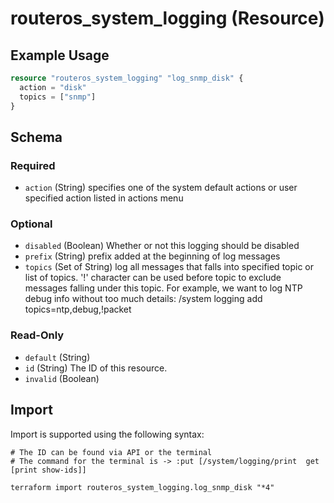 # routeros_system_logging (Resource)


## Example Usage
```terraform
resource "routeros_system_logging" "log_snmp_disk" {
  action = "disk"
  topics = ["snmp"]
}
```

<!-- schema generated by tfplugindocs -->
## Schema

### Required

- `action` (String) specifies one of the system default actions or user specified action listed in actions menu

### Optional

- `disabled` (Boolean) Whether or not this logging should be disabled
- `prefix` (String) prefix added at the beginning of log messages
- `topics` (Set of String) log all messages that falls into specified topic or list of topics.
						  '!' character can be used before topic to exclude messages falling under this topic. For example, we want to log NTP debug info without too much details:
						  /system logging add topics=ntp,debug,!packet

### Read-Only

- `default` (String)
- `id` (String) The ID of this resource.
- `invalid` (Boolean)

## Import
Import is supported using the following syntax:
```shell
# The ID can be found via API or the terminal
# The command for the terminal is -> :put [/system/logging/print  get [print show-ids]]

terraform import routeros_system_logging.log_snmp_disk "*4"
```
